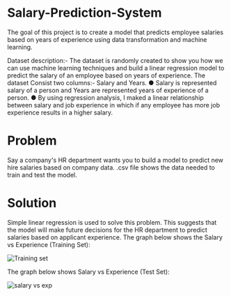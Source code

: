 # Salary-Prediction-System
The goal of this project is to create a model that predicts employee salaries based on years of experience using data transformation and machine learning.

Dataset description:- The dataset is randomly created to show you how we can use machine learning techniques and build a linear regression model to predict the salary of an employee based on years of experience.
The dataset Consist two columns:- Salary and Years.
● Salary is represented salary of a person and Years are represented years of experience of a person.
● By using regression analysis, I maked a linear relationship between salary and job experience in which if any employee has more job experience results in a higher salary.
# Problem
Say a company's HR department wants you to build a model to predict new hire salaries based on company data. .csv file shows the data needed to train and test the model.

# Solution


Simple linear regression is used to solve this problem. This suggests that the model will make future decisions for the HR department to predict salaries based on applicant experience.
The graph below shows the Salary vs Experience (Training Set):

![Training set](https://github.com/amanydv6393/Salary-Prediction-System/assets/116442031/184872eb-5f24-49a0-89be-2914361e3923)

The graph below shows Salary vs Experience (Test Set):


![salary vs exp](https://github.com/amanydv6393/Salary-Prediction-System/assets/116442031/6e0e7f90-7b02-435f-8b3c-d070b9db0f2c)
